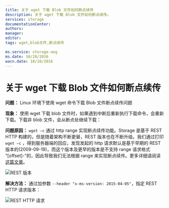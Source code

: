 ```yaml
---
title: 关于 wget 下载 Blob 文件如何断点续传
description: 关于 wget 下载 Blob 文件如何断点续传。
services: storage
documentationCenter: 
authors: 
manager: 
editor: 
tags: wget,blob文件,断点续传

ms.service: storage-aog
ms.date: 10/28/2016
wacn.date: 10/28/2016
---
```


# 关于 wget 下载 Blob 文件如何断点续传 #

**问题：**
Linux 环境下使用 wget 命令下载 Blob 文件断点续传问题

**现象：**
使用 wget 下载 blob 文件时，如果遇到中断后重新执行下载命令，会重新下载。下载非 blob 文件，会从断点处继续下载：

**问题原因：** 
`wget –c` 通过 http range 实现断点续传功能。Storage  是基于 REST HTTP 构建的，但是随着架构不断更替，REST 版本也在不断升级。我们通过打印 `wget –c` ，得到服务器端的回应，发现发起的 http 请求默认是基于早期的 REST 版本的(2009-09-19)，而这个版本及更早的版本是不支持 range 请求格式 “[offset]-”的，因此导致我们无法根据 range 来实现断点续传。更多详细请阅读[这篇文章](https://msdn.microsoft.com/zh-cn/library/dd894041.aspx "https://msdn.microsoft.com/zh-cn/library/dd894041.aspx")。 

![REST 版本](./media/aog-storage-blob-wget-download-offset/wget-rest-version.png "REST 版本")

**解决方法：**
通过加参数 `--header "x-ms-version: 2015-04-05"`，指定 REST HTTP 请求版本：

![REST HTTP 请求](./media/aog-storage-blob-wget-download-offset/wget-rest-http-request.png "REST HTTP 请求")

